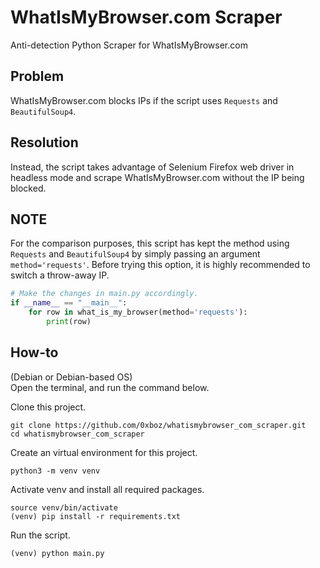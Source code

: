 # WhatIsMyBrowser.com Scraper

Anti-detection Python Scraper for WhatIsMyBrowser.com

## Problem

WhatIsMyBrowser.com blocks IPs if the script uses `Requests` and `BeautifulSoup4`.

## Resolution

Instead, the script takes advantage of Selenium Firefox web driver in headless mode and scrape WhatIsMyBrowser.com without the IP being blocked.

## NOTE

For the comparison purposes, this script has kept the method using `Requests` and `BeautifulSoup4` by simply passing an argument `method='requests'`. Before trying this option, it is highly recommended to switch a throw-away IP.

```python
# Make the changes in main.py accordingly.
if __name__ == "__main__":
    for row in what_is_my_browser(method='requests'):
        print(row)
```

## How-to

(Debian or Debian-based OS)  
Open the terminal, and run the command below.

Clone this project.

```shell
git clone https://github.com/0xboz/whatismybrowser_com_scraper.git
cd whatismybrowser_com_scraper
```

Create an virtual environment for this project.

```shell
python3 -m venv venv
```

Activate venv and install all required packages.

```shell
source venv/bin/activate
(venv) pip install -r requirements.txt
```

Run the script.

```shell
(venv) python main.py
```
